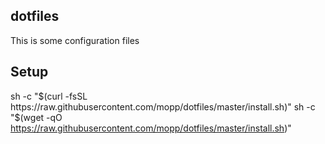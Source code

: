 ## dotfiles
This is some configuration files


## Setup
sh -c "$(curl -fsSL https://raw.githubusercontent.com/mopp/dotfiles/master/install.sh)"  
sh -c "$(wget -qO https://raw.githubusercontent.com/mopp/dotfiles/master/install.sh)"
